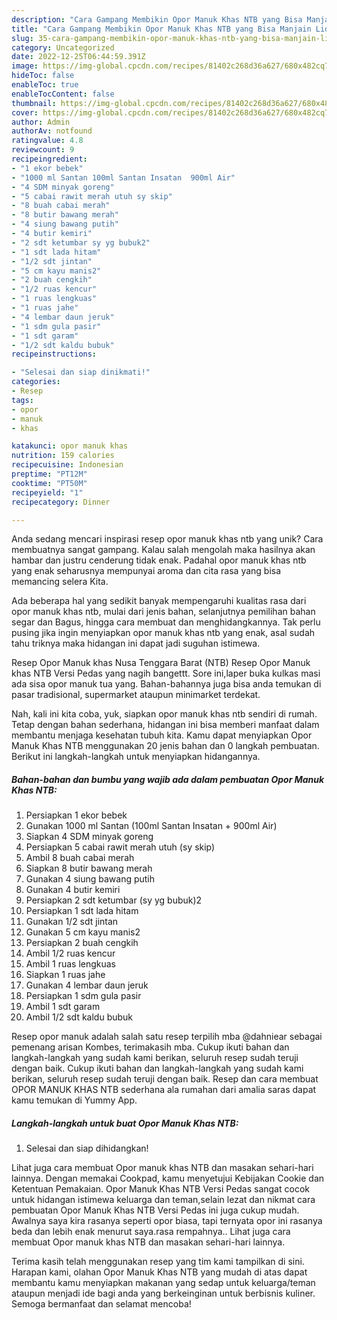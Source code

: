 ```yaml
---
description: "Cara Gampang Membikin Opor Manuk Khas NTB yang Bisa Manjain Lidah"
title: "Cara Gampang Membikin Opor Manuk Khas NTB yang Bisa Manjain Lidah"
slug: 35-cara-gampang-membikin-opor-manuk-khas-ntb-yang-bisa-manjain-lidah
category: Uncategorized
date: 2022-12-25T06:44:59.391Z
image: https://img-global.cpcdn.com/recipes/81402c268d36a627/680x482cq70/opor-manuk-khas-ntb-foto-resep-utama.jpg
hideToc: false
enableToc: true
enableTocContent: false
thumbnail: https://img-global.cpcdn.com/recipes/81402c268d36a627/680x482cq70/opor-manuk-khas-ntb-foto-resep-utama.jpg
cover: https://img-global.cpcdn.com/recipes/81402c268d36a627/680x482cq70/opor-manuk-khas-ntb-foto-resep-utama.jpg
author: Admin
authorAv: notfound
ratingvalue: 4.8
reviewcount: 9
recipeingredient:
- "1 ekor bebek"
- "1000 ml Santan 100ml Santan Insatan  900ml Air"
- "4 SDM minyak goreng"
- "5 cabai rawit merah utuh sy skip"
- "8 buah cabai merah"
- "8 butir bawang merah"
- "4 siung bawang putih"
- "4 butir kemiri"
- "2 sdt ketumbar sy yg bubuk2"
- "1 sdt lada hitam"
- "1/2 sdt jintan"
- "5 cm kayu manis2"
- "2 buah cengkih"
- "1/2 ruas kencur"
- "1 ruas lengkuas"
- "1 ruas jahe"
- "4 lembar daun jeruk"
- "1 sdm gula pasir"
- "1 sdt garam"
- "1/2 sdt kaldu bubuk"
recipeinstructions:

- "Selesai dan siap dinikmati!"
categories:
- Resep
tags:
- opor
- manuk
- khas

katakunci: opor manuk khas 
nutrition: 159 calories
recipecuisine: Indonesian
preptime: "PT12M"
cooktime: "PT50M"
recipeyield: "1"
recipecategory: Dinner

---
```





Anda sedang mencari inspirasi resep opor manuk khas ntb yang unik? Cara membuatnya sangat gampang. Kalau salah mengolah maka hasilnya akan hambar dan justru cenderung tidak enak. Padahal opor manuk khas ntb yang enak seharusnya mempunyai aroma dan cita rasa yang bisa memancing selera Kita.





Ada beberapa hal yang sedikit banyak mempengaruhi kualitas rasa dari opor manuk khas ntb, mulai dari jenis bahan, selanjutnya pemilihan bahan segar dan Bagus, hingga cara membuat dan menghidangkannya. Tak perlu pusing jika ingin menyiapkan opor manuk khas ntb yang enak,      asal sudah tahu triknya maka hidangan ini dapat jadi suguhan istimewa.














Resep Opor Manuk khas Nusa Tenggara Barat (NTB) Resep Opor Manuk khas NTB Versi Pedas yang nagih bangettt. Sore ini,laper buka kulkas masi ada sisa opor manuk tua yang. Bahan-bahannya juga bisa anda temukan di pasar tradisional, supermarket ataupun minimarket terdekat.






Nah, kali ini kita coba, yuk, siapkan opor manuk khas ntb sendiri di rumah. Tetap dengan bahan sederhana, hidangan ini bisa memberi manfaat dalam membantu menjaga kesehatan tubuh kita. Kamu dapat menyiapkan Opor Manuk Khas NTB menggunakan 20 jenis bahan dan 0 langkah pembuatan. Berikut ini langkah-langkah untuk menyiapkan hidangannya.

<!--inarticleads1-->

##### Bahan-bahan dan bumbu yang wajib ada dalam pembuatan Opor Manuk Khas NTB:

1. Persiapkan 1 ekor bebek
1. Gunakan 1000 ml Santan (100ml Santan Insatan + 900ml Air)
1. Siapkan 4 SDM minyak goreng
1. Persiapkan 5 cabai rawit merah utuh (sy skip)
1. Ambil 8 buah cabai merah
1. Siapkan 8 butir bawang merah
1. Gunakan 4 siung bawang putih
1. Gunakan 4 butir kemiri
1. Persiapkan 2 sdt ketumbar (sy yg bubuk)2
1. Persiapkan 1 sdt lada hitam
1. Gunakan 1/2 sdt jintan
1. Gunakan 5 cm kayu manis2
1. Persiapkan 2 buah cengkih
1. Ambil 1/2 ruas kencur
1. Ambil 1 ruas lengkuas
1. Siapkan 1 ruas jahe
1. Gunakan 4 lembar daun jeruk
1. Persiapkan 1 sdm gula pasir
1. Ambil 1 sdt garam
1. Ambil 1/2 sdt kaldu bubuk


Resep opor manuk adalah salah satu resep terpilih mba @dahniear sebagai pemenang arisan Kombes, terimakasih mba. Cukup ikuti bahan dan langkah-langkah yang sudah kami berikan, seluruh resep sudah teruji dengan baik. Cukup ikuti bahan dan langkah-langkah yang sudah kami berikan, seluruh resep sudah teruji dengan baik. Resep dan cara membuat OPOR MANUK KHAS NTB sederhana ala rumahan dari amalia saras dapat kamu temukan di Yummy App. 

<!--inarticleads2-->

##### Langkah-langkah untuk buat Opor Manuk Khas NTB:


1. Selesai dan siap dihidangkan!

Lihat juga cara membuat Opor manuk khas NTB dan masakan sehari-hari lainnya. Dengan memakai Cookpad, kamu menyetujui Kebijakan Cookie dan Ketentuan Pemakaian. Opor Manuk Khas NTB Versi Pedas sangat cocok untuk hidangan istimewa keluarga dan teman,selain lezat dan nikmat cara pembuatan Opor Manuk Khas NTB Versi Pedas ini juga cukup mudah. Awalnya saya kira rasanya seperti opor biasa, tapi ternyata opor ini rasanya beda dan lebih enak menurut saya.rasa rempahnya.. Lihat juga cara membuat Opor manuk khas NTB dan masakan sehari-hari lainnya. 

Terima kasih telah menggunakan resep yang tim kami tampilkan di sini. Harapan kami, olahan Opor Manuk Khas NTB yang mudah di atas dapat membantu kamu menyiapkan makanan yang sedap untuk keluarga/teman ataupun menjadi ide bagi anda yang berkeinginan untuk berbisnis kuliner. Semoga bermanfaat dan selamat mencoba!
